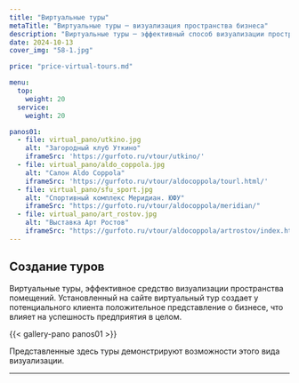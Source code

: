 ```yaml
---
title: "Виртуальные туры"
metaTitle: "Виртуальные туры ─ визуализация пространства бизнеса"
description: "Виртуальные туры ─ эффективный способ визуализации пространства. Виртуальный тур, установленный на вашем корпоративном сайте, позволяет потенциальному клиенту создать положительный образ вашего бизнеса"
date: 2024-10-13
cover_img: "58-1.jpg"

price: "price-virtual-tours.md"

menu:
  top:
    weight: 20
  service:
    weight: 20

panos01:
  - file: virtual_pano/utkino.jpg
    alt: "Загородный клуб Уткино"
    iframeSrc: 'https://gurfoto.ru/vtour/utkino/'
  - file: virtual_pano/aldo_coppola.jpg
    alt: "Салон Aldo Coppola"
    iframeSrc: 'https://gurfoto.ru/vtour/aldocoppola/tourl.html/'
  - file: virtual_pano/sfu_sport.jpg
    alt: "Спортивный комплекс Меридиан. ЮФУ"
    iframeSrc: "https://gurfoto.ru/vtour/aldocoppola/meridian/"
  - file: virtual_pano/art_rostov.jpg
    alt: "Выставка Арт Ростов"
    iframeSrc: "https://gurfoto.ru/vtour/aldocoppola/artrostov/index.html"
---
```


## Создание туров

Виртуальные туры, эффективное средство визуализации пространства помещений. Установленный на сайте виртуальный тур создает у потенциального клиента положительное представление о бизнесе, что влияет на успешность предприятия в целом.

{{< gallery-pano panos01 >}}

Представленные здесь туры демонстрируют возможности этого вида визуализации.

---
